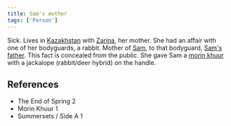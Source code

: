 ```yaml
---
title: Sam's mother
tags: ['Person']
---
```

Sick. Lives in [Kazakhstan](wiki/Kazakhstan.md) with [Zarina](wiki/Zarina.md), her mother. She had an affair with one of her bodyguards, a rabbit. Mother of [Sam](wiki/Sam.md), to that bodyguard, [Sam's father](wiki/Sam's%20father). This fact is concealed from the public. She gave Sam a [morin khuur](wiki/morin%20khuur) with a jackalope (rabbit/deer hybrid) on the handle.

## References
- The End of Spring 2
- Morin Khuur 1
- Summersets / Side A 1
